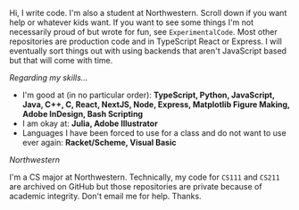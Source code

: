 Hi, I write code. I'm also a student at Northwestern. Scroll down if you want help or whatever kids want. If you want to see some things I'm not necessarily proud of but wrote for fun, see `ExperimentalCode`. Most other repositories are production code and in TypeScript React or Express. I will eventually sort things out with using backends that aren't JavaScript based but that will come with time.

_Regarding my skills..._

- I'm good at (in no particular order): **TypeScript, Python, JavaScript, Java, C++, C, React, NextJS, Node, Express, Matplotlib Figure Making, Adobe InDesign, Bash Scripting**
- I am okay at: **Julia, Adobe Illustrator**
- Languages I have been forced to use for a class and do not want to use ever again: **Racket/Scheme, Visual Basic**

_Northwestern_

I'm a CS major at Northwestern. Technically, my code for `CS111` and `CS211` are archived on GitHub but those repositories are private because of academic integrity. Don't email me for help. Thanks.
